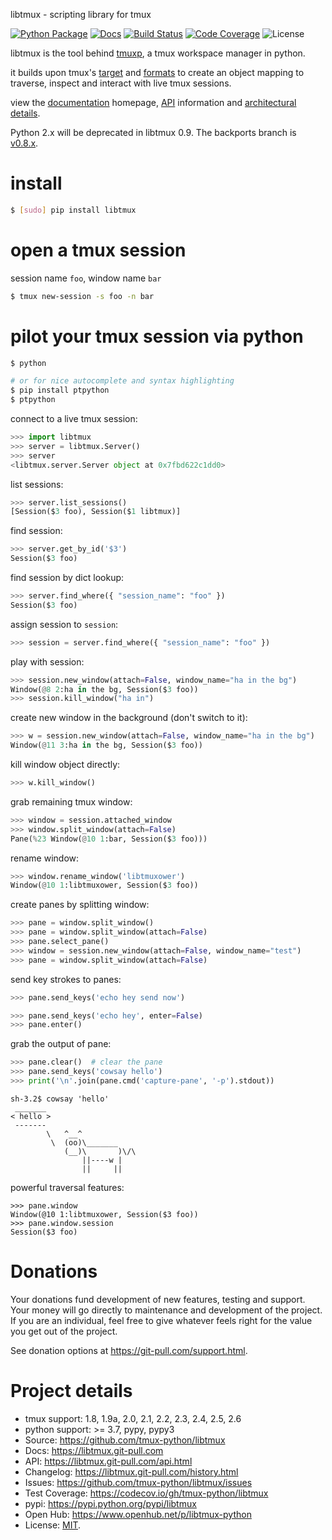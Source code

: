libtmux - scripting library for tmux

[![Python Package](https://img.shields.io/pypi/v/libtmux.svg)](http://badge.fury.io/py/libtmux)
[![Docs](https://github.com/tmux-python/libtmux/workflows/Publish%20Docs/badge.svg)](https://github.com/tmux-python/libtmux/actions?query=workflow%3A%22Publish+Docs%22)
[![Build Status](https://github.com/tmux-python/libtmux/workflows/tests/badge.svg)](https://github.com/tmux-python/tmux-python/actions?query=workflow%3A%22tests%22)
[![Code Coverage](https://codecov.io/gh/tmux-python/libtmux/branch/master/graph/badge.svg)](https://codecov.io/gh/tmux-python/libtmux)
![License](https://img.shields.io/github/license/tmux-python/libtmux.svg)

libtmux is the tool behind [tmuxp](https://tmuxp.git-pull.com/), a tmux
workspace manager in python.

it builds upon tmux's
[target](http://man.openbsd.org/OpenBSD-5.9/man1/tmux.1#COMMANDS) and
[formats](http://man.openbsd.org/OpenBSD-5.9/man1/tmux.1#FORMATS) to
create an object mapping to traverse, inspect and interact with live
tmux sessions.

view the [documentation](https://libtmux.git-pull.com/) homepage,
[API](https://libtmux.git-pull.com/api.html) information and
[architectural details](https://libtmux.git-pull.com/about.html).

Python 2.x will be deprecated in libtmux 0.9. The backports branch is
[v0.8.x](https://github.com/tmux-python/libtmux/tree/v0.8.x).

# install

```sh
$ [sudo] pip install libtmux
```

# open a tmux session

session name `foo`, window name `bar`

```sh
$ tmux new-session -s foo -n bar
```

# pilot your tmux session via python

```sh
$ python

# or for nice autocomplete and syntax highlighting
$ pip install ptpython
$ ptpython
```

connect to a live tmux session:

```python
>>> import libtmux
>>> server = libtmux.Server()
>>> server
<libtmux.server.Server object at 0x7fbd622c1dd0>
```

list sessions:

```python
>>> server.list_sessions()
[Session($3 foo), Session($1 libtmux)]
```

find session:

```python
>>> server.get_by_id('$3')
Session($3 foo)
```

find session by dict lookup:

```python
>>> server.find_where({ "session_name": "foo" })
Session($3 foo)
```

assign session to `session`:

```python
>>> session = server.find_where({ "session_name": "foo" })
```

play with session:

```python
>>> session.new_window(attach=False, window_name="ha in the bg")
Window(@8 2:ha in the bg, Session($3 foo))
>>> session.kill_window("ha in")
```

create new window in the background (don't switch to it):

```python
>>> w = session.new_window(attach=False, window_name="ha in the bg")
Window(@11 3:ha in the bg, Session($3 foo))
```

kill window object directly:

```python
>>> w.kill_window()
```

grab remaining tmux window:

```python
>>> window = session.attached_window
>>> window.split_window(attach=False)
Pane(%23 Window(@10 1:bar, Session($3 foo)))
```

rename window:

```python
>>> window.rename_window('libtmuxower')
Window(@10 1:libtmuxower, Session($3 foo))
```

create panes by splitting window:

```python
>>> pane = window.split_window()
>>> pane = window.split_window(attach=False)
>>> pane.select_pane()
>>> window = session.new_window(attach=False, window_name="test")
>>> pane = window.split_window(attach=False)
```

send key strokes to panes:

```python
>>> pane.send_keys('echo hey send now')

>>> pane.send_keys('echo hey', enter=False)
>>> pane.enter()
```

grab the output of pane:

```python
>>> pane.clear()  # clear the pane
>>> pane.send_keys('cowsay hello')
>>> print('\n'.join(pane.cmd('capture-pane', '-p').stdout))
```

    sh-3.2$ cowsay 'hello'
     _______
    < hello >
     -------
            \   ^__^
             \  (oo)\_______
                (__)\       )\/\
                    ||----w |
                    ||     ||

powerful traversal features:

    >>> pane.window
    Window(@10 1:libtmuxower, Session($3 foo))
    >>> pane.window.session
    Session($3 foo)

# Donations

Your donations fund development of new features, testing and support.
Your money will go directly to maintenance and development of the
project. If you are an individual, feel free to give whatever feels
right for the value you get out of the project.

See donation options at <https://git-pull.com/support.html>.

# Project details

- tmux support: 1.8, 1.9a, 2.0, 2.1, 2.2, 2.3, 2.4, 2.5, 2.6
- python support: >= 3.7, pypy, pypy3
- Source: <https://github.com/tmux-python/libtmux>
- Docs: <https://libtmux.git-pull.com>
- API: <https://libtmux.git-pull.com/api.html>
- Changelog: <https://libtmux.git-pull.com/history.html>
- Issues: <https://github.com/tmux-python/libtmux/issues>
- Test Coverage: <https://codecov.io/gh/tmux-python/libtmux>
- pypi: <https://pypi.python.org/pypi/libtmux>
- Open Hub: <https://www.openhub.net/p/libtmux-python>
- License: [MIT](http://opensource.org/licenses/MIT).
